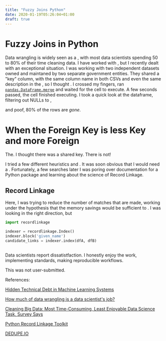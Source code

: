 ```yaml
---
title: "Fuzzy Joins Python"
date: 2020-01-19T05:26:04+01:00
draft: true
---
```


# Fuzzy Joins in Python

Data wrangling is widely seen as a , with most data scientists spending 50 to 80% of their time cleaning data. I have worked with , but I recently dealt with an exceptional situation. I was working with two independent datasets owned and maintaned by two separate government entities. They shared a "key" column, with the same column name in both CSVs and even the same description in the , so I thought . I crossed my fingers, ran [`pandas.DataFrame.merge`](https://pandas.pydata.org/pandas-docs/stable/reference/api/pandas.DataFrame.merge.html) and waited for the cell to execute. A few seconds passed, the cell finished executing. I took a quick look at the dataframe, filtering out NULLs to , 

and poof, 80% of the rows are *gone*. 

# When the Foreign Key is less Key and more Foreign 

The. I thought there was a shared key. There is not! 

I tried a few different heuristics and . It was soon obvious that I would need a . Fortunately, a few searches later I was poring over documentation for a Python package and learning about the science of Record Linkage. 

## Record Linkage

Here, I was trying to reduce the number of matches that are made, working under the hypothesis that the memory savings would be sufficient to . I was looking in the right direction, but 

```python
import recordlinkage

indexer = recordlinkage.Index()
indexer.block('given_name')
candidate_links = indexer.index(dfA, dfB)
```

## 

Data scientists report dissatistfaction. I honestly enjoy the work, implementing standards, making reproducible workflows. 

This was not user-submitted.

References:

[Hidden Technical Debt in Machine Learning Systems](https://papers.nips.cc/paper/5656-hidden-technical-debt-in-machine-learning-systems.pdf)

[How much of data wrangling is a data scientist's job?](https://datascience.stackexchange.com/questions/48531/how-much-of-data-wrangling-is-a-data-scientists-job)

[Cleaning Big Data: Most Time-Consuming, Least Enjoyable Data Science Task, Survey Says](https://www.forbes.com/sites/gilpress/2016/03/23/data-preparation-most-time-consuming-least-enjoyable-data-science-task-survey-says/#72ce17c06f63)

[Python Record Linkage Toolkit](https://recordlinkage.readthedocs.io/en/latest/about.html)

[DEDUPE.IO](https://docs.dedupe.io/en/latest/API-documentation.html)
[]()
